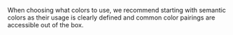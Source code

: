 When choosing what colors to use, we recommend starting with semantic colors as their usage is clearly defined and common color pairings are accessible out of the box.
